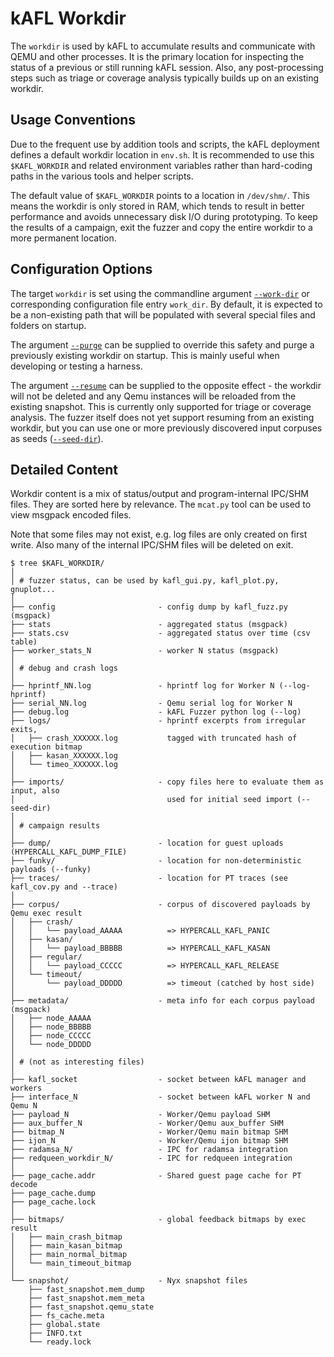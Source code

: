 # kAFL Workdir


The `workdir` is used by kAFL to accumulate results and communicate with QEMU
and other processes. It is the primary location for inspecting the status of
a previous or still running kAFL session. Also, any post-processing steps such
as triage or coverage analysis typically builds up on an existing workdir.

## Usage Conventions

Due to the frequent use by addition tools and scripts, the kAFL deployment
defines a default workdir location in `env.sh`. It is recommended to use
this `$KAFL_WORKDIR` and related environment variables rather than hard-coding
paths in the various tools and helper scripts.

The default value of `$KAFL_WORKDIR` points to a location in `/dev/shm/`.  This
means the workdir is only stored in RAM, which tends to result in better
performance and avoids unnecessary disk I/O during prototyping. To keep the
results of a campaign, exit the fuzzer and copy the entire workdir to a more
permanent location.

## Configuration Options

The target `workdir` is set using the commandline argument [`--work-dir`](fuzzer_configuration.md#work_dir) or
corresponding configuration file entry `work_dir`. By default, it is expected to
be a non-existing path that will be populated with several special files and
folders on startup.

The argument [`--purge`](fuzzer_configuration.md#purge) can be supplied to override this safety and
purge a previously existing workdir on startup. This is mainly useful when
developing or testing a harness.

The argument [`--resume`](fuzzer_configuration.md#resume) can be supplied to the opposite effect - the workdir
will not be deleted and any Qemu instances will be reloaded from the existing
snapshot. This is currently only supported for triage or coverage
analysis. The fuzzer itself does not yet support resuming from
an existing workdir, but you can use one or more previously discovered
input corpuses as seeds ([`--seed-dir`](fuzzer_configuration.md#seed_dir)).


## Detailed Content

Workdir content is a mix of status/output and program-internal IPC/SHM files.
They are sorted here by relevance. The `mcat.py` tool can be used to view
msgpack encoded files.

Note that some files may not exist, e.g. log files are only created on first
write. Also many of the internal IPC/SHM files will be deleted on exit.

    $ tree $KAFL_WORKDIR/
    │
    │ # fuzzer status, can be used by kafl_gui.py, kafl_plot.py, gnuplot...
    │
    ├── config                       - config dump by kafl_fuzz.py (msgpack)
    ├── stats                        - aggregated status (msgpack)
    ├── stats.csv                    - aggregated status over time (csv table)
    ├── worker_stats_N               - worker N status (msgpack)
    │
    │ # debug and crash logs
    │
    ├── hprintf_NN.log               - hprintf log for Worker N (--log-hprintf)
    ├── serial_NN.log                - Qemu serial log for Worker N
    ├── debug.log                    - kAFL Fuzzer python log (--log)
    ├── logs/                        - hprintf excerpts from irregular exits,
    │   ├── crash_XXXXXX.log           tagged with truncated hash of execution bitmap
    │   ├── kasan_XXXXXX.log
    │   └── timeo_XXXXXX.log
    │
    ├── imports/                     - copy files here to evaluate them as input, also
    │                                  used for initial seed import (--seed-dir)
    │
    │ # campaign results
    │
    ├── dump/                        - location for guest uploads (HYPERCALL_KAFL_DUMP_FILE)
    ├── funky/                       - location for non-deterministic payloads (--funky)
    ├── traces/                      - location for PT traces (see kafl_cov.py and --trace)
    │
    ├── corpus/                      - corpus of discovered payloads by Qemu exec result
    │   ├── crash/
    │   │   └── payload_AAAAA          => HYPERCALL_KAFL_PANIC
    │   ├── kasan/
    │   │   └── payload_BBBBB          => HYPERCALL_KAFL_KASAN
    │   ├── regular/
    │   │   └── payload_CCCCC          => HYPERCALL_KAFL_RELEASE
    │   └── timeout/
    │       └── payload_DDDDD          => timeout (catched by host side)
    │
    ├── metadata/                    - meta info for each corpus payload (msgpack)
    │   ├── node_AAAAA
    │   ├── node_BBBBB
    │   ├── node_CCCCC
    │   └── node_DDDDD
    │
    │ # (not as interesting files)
    │
    ├── kafl_socket                  - socket between kAFL manager and workers
    ├── interface_N                  - socket between kAFL worker N and Qemu N
    ├── payload_N                    - Worker/Qemu payload SHM
    ├── aux_buffer_N                 - Worker/Qemu aux_buffer SHM
    ├── bitmap_N                     - Worker/Qemu main bitmap SHM
    ├── ijon_N                       - Worker/Qemu ijon bitmap SHM
    ├── radamsa_N/                   - IPC for radamsa integration
    ├── redqueen_workdir_N/          - IPC for redqueen integration
    │
    ├── page_cache.addr              - Shared guest page cache for PT decode
    ├── page_cache.dump
    ├── page_cache.lock
    │
    ├── bitmaps/                     - global feedback bitmaps by exec result
    │   ├── main_crash_bitmap
    │   ├── main_kasan_bitmap
    │   ├── main_normal_bitmap
    │   └── main_timeout_bitmap
    │
    └── snapshot/                    - Nyx snapshot files
        ├── fast_snapshot.mem_dump
        ├── fast_snapshot.mem_meta
        ├── fast_snapshot.qemu_state
        ├── fs_cache.meta
        ├── global.state
        ├── INFO.txt
        └── ready.lock


